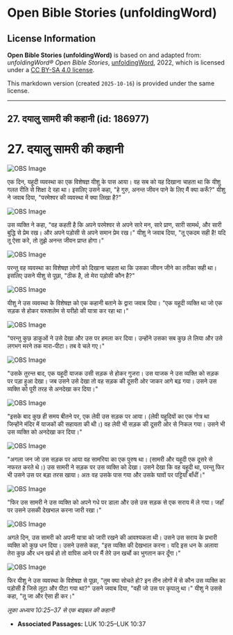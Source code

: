 # Open Bible Stories (unfoldingWord)

## License Information

**Open Bible Stories (unfoldingWord)** is based on and adapted from: _unfoldingWord® Open Bible Stories_, [unfoldingWord](https://unfoldingword.org/utw), 2022, which is licensed under a [CC BY-SA 4.0 license](https://creativecommons.org/licenses/by-sa/4.0/legalcode.en).

This markdown version (created `2025-10-16`) is provided under the same license.



--------------------------------

## 27. दयालु सामरी की कहानी (id: 186977)

27\. दयालु सामरी की कहानी
=========================

![OBS Image](https://cdn.aquifer.bible/aquifer-content/resources/UWOBS/jpg/360px/obs-en-27-01.jpg)

एक दिन, यहूदी व्यवस्था का एक विशेषज्ञ यीशु के पास आया। वह सब को यह दिखाना चाहता था कि यीशु गलत रीति से शिक्षा दे रहा था। इसलिए उसने कहा, "हे गुरु, अनन्त जीवन पाने के लिए मैं क्या करूँ?" यीशु ने जवाब दिया, "परमेश्वर की व्यवस्था में क्या लिखा है?"

![OBS Image](https://cdn.aquifer.bible/aquifer-content/resources/UWOBS/jpg/360px/obs-en-27-02.jpg)

उस व्यक्ति ने कहा, "वह कहती है कि अपने परमेश्वर से अपने सारे मन, सारे प्राण, सारी सामर्थ, और सारी बुद्धि से प्रेम रख। और अपने पड़ोसी से अपने समान प्रेम रख।" यीशु ने जवाब दिया, "तू एकदम सही है! यदि तू ऐसा करे, तो तुझे अनन्त जीवन प्राप्त होगा।"

![OBS Image](https://cdn.aquifer.bible/aquifer-content/resources/UWOBS/jpg/360px/obs-en-27-03.jpg)

परन्तु वह व्यवस्था का विशेषज्ञ लोगों को दिखाना चाहता था कि उसका जीवन जीने का तरीका सही था। इसलिए उसने यीशु से पूछा, "ठीक है, तो मेरा पड़ोसी कौन है?"

![OBS Image](https://cdn.aquifer.bible/aquifer-content/resources/UWOBS/jpg/360px/obs-en-27-04.jpg)

यीशु ने उस व्यवस्था के विशेषज्ञ को एक कहानी बताने के द्वारा जवाब दिया। "एक यहूदी व्यक्ति था जो एक सड़क से होकर यरूशलेम से यरीहो की यात्रा कर रहा था।"

![OBS Image](https://cdn.aquifer.bible/aquifer-content/resources/UWOBS/jpg/360px/obs-en-27-05.jpg)

"परन्तु कुछ डाकुओं ने उसे देखा और उस पर हमला कर दिया। उन्होंने उसका सब कुछ ले लिया और उसे लगभग मरने तक मारा\-पीटा। तब वे चले गए।"

![OBS Image](https://cdn.aquifer.bible/aquifer-content/resources/UWOBS/jpg/360px/obs-en-27-06.jpg)

"उसके तुरन्त बाद, एक यहूदी याजक उसी सड़क से होकर गुजरा। उस याजक ने उस व्यक्ति को सड़क पर पड़ा हुआ देखा। जब उसने उसे देखा तो वह सड़क की दूसरी ओर जाकर आगे बढ़ गया। उसने उस व्यक्ति को पूरी तरह से अनदेखा कर दिया।"

![OBS Image](https://cdn.aquifer.bible/aquifer-content/resources/UWOBS/jpg/360px/obs-en-27-07.jpg)

"इसके बाद कुछ ही समय बीतने पर, एक लेवी उस सड़क पर आया। (लेवी यहूदियों का एक गोत्र था जिन्होंने मंदिर में याजकों की सहायता की थी।) वह लेवी भी सड़क की दूसरी ओर से निकल गया। उसने भी उस व्यक्ति को अनदेखा कर दिया।"

![OBS Image](https://cdn.aquifer.bible/aquifer-content/resources/UWOBS/jpg/360px/obs-en-27-08.jpg)

"अगला जन जो उस सड़क पर आया वह सामरिया का एक पुरुष था। (सामरी और यहूदी एक दूसरे से नफरत करते थे।) उस सामरी ने सड़क पर उस व्यक्ति को देखा। उसने देखा कि वह यहूदी था, परन्तु फिर भी उसने उस पर बड़ा तरस खाया। अतः वह उसके पास गया और उसके घावों पर पट्टियाँ बाँधीं।"

![OBS Image](https://cdn.aquifer.bible/aquifer-content/resources/UWOBS/jpg/360px/obs-en-27-09.jpg)

"फिर उस सामरी ने उस व्यक्ति को अपने गधे पर डाला और उसे उस सड़क से एक सराय में ले गया। जहाँ पर उसने उसकी देखभाल करना जारी रखा।"

![OBS Image](https://cdn.aquifer.bible/aquifer-content/resources/UWOBS/jpg/360px/obs-en-27-10.jpg)

अगले दिन, उस सामरी को अपनी यात्रा को जारी रखने की आवश्यकता थी। उसने उस सराय के प्रभारी व्यक्ति को कुछ धन दिया। उसने उससे कहा, "इस व्यक्ति की देखभाल करना। यदि इस धन के अलावा तेरा कुछ और धन खर्च हो तो वापिस आने पर मैं तेरे उन खर्चो का भुगतान कर दूँगा।"

![OBS Image](https://cdn.aquifer.bible/aquifer-content/resources/UWOBS/jpg/360px/obs-en-27-11.jpg)

फिर यीशु ने उस व्यवस्था के विशेषज्ञ से पूछा, "तुम क्या सोचते हो? इन तीन लोगों में से कौन उस व्यक्ति का पड़ोसी है जिसे लूटा और पीटा गया था?" उसने जवाब दिया, "वही जो उस पर कृपालु था।" यीशु ने उससे कहा, "तू जा और ऐसा ही कर।"

*लूका अध्याय 10:25–37 से एक बाइबल की कहानी*

* **Associated Passages:** LUK 10:25–LUK 10:37

